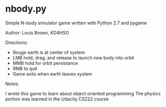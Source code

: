 nbody.py
======

Simple N-body simulator game written with Python 2.7 and pygame

Author: Louis Brown, KD4HSO

Directions:
- Rouge earth is at center of system
- LMB hold, drag, and release to launch new body into orbit
- MMB hold for orbit persistance
- RMB to quit
- Game exits when earth leaves system

Notes:

I wrote this game to learn about object oriented programming
The physics portion was learned in the Udacity CS222 course

